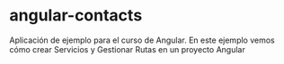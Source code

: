 # angular-contacts

Aplicación de ejemplo para el curso de Angular. En este ejemplo vemos cómo crear Servicios y Gestionar Rutas en un proyecto Angular